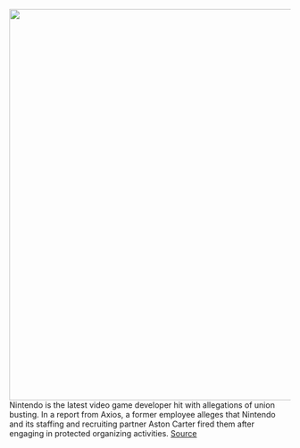 <img src='https://cdn.vox-cdn.com/thumbor/CnY4u1rR-kVo_K5Psa005PGtFUk=/0x0:2040x1360/1200x800/filters:focal(857x517:1183x843)/cdn.vox-cdn.com/uploads/chorus_image/image/70773302/acastro_190530_1777_nintendo_0002.0.0.jpg' width='700px' /><br/>
Nintendo is the latest video game developer hit with allegations of union busting. In a report from Axios, a former employee alleges that Nintendo and its staffing and recruiting partner Aston Carter fired them after engaging in protected organizing activities.
<a href='https://www.theverge.com/2022/4/20/23034323/nintendo-employee-fired-unionization-nlrb'> Source <a/>